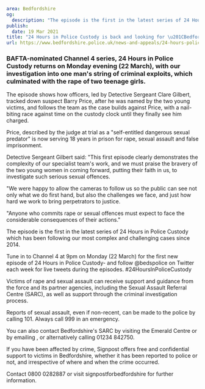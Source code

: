 ```yaml
area: Bedfordshire
og:
  description: "The episode is the first in the latest series of 24 Hours in Police Custody which has been following Bedfordshire Police\u2019s most complex and challenging cases since 2014."
publish:
  date: 19 Mar 2021
title: "24 Hours in Police Custody is back and looking for \u201CBedfordshire\u2019s Most Wanted\u201D"
url: https://www.bedfordshire.police.uk/news-and-appeals/24-hours-police-custody
```

### BAFTA-nominated Channel 4 series, 24 Hours in Police Custody returns on Monday evening (22 March), with our investigation into one man's string of criminal exploits, which culminated with the rape of two teenage girls.

The episode shows how officers, led by Detective Sergeant Clare Gilbert, tracked down suspect Barry Price, after he was named by the two young victims, and follows the team as the case builds against Price, with a nail-biting race against time on the custody clock until they finally see him charged.

Price, described by the judge at trial as a "self-entitled dangerous sexual predator" is now serving 18 years in prison for rape, sexual assault and false imprisonment.

Detective Sergeant Gilbert said: "This first episode clearly demonstrates the complexity of our specialist team's work, and we must praise the bravery of the two young women in coming forward, putting their faith in us, to investigate such serious sexual offences.

"We were happy to allow the cameras to follow us so the public can see not only what we do first hand, but also the challenges we face, and just how hard we work to bring perpetrators to justice.

"Anyone who commits rape or sexual offences must expect to face the considerable consequences of their actions."

The episode is the first in the latest series of 24 Hours in Police Custody which has been following our most complex and challenging cases since 2014.

Tune in to Channel 4 at 9pm on Monday (22 March) for the first new episode of 24 Hours in Police Custody- and follow @bedspolice on Twitter each week for live tweets during the episodes. #24HoursInPoliceCustody

Victims of rape and sexual assault can receive support and guidance from the force and its partner agencies, including the Sexual Assault Referral Centre (SARC), as well as support through the criminal investigation process.

Reports of sexual assault, even if non-recent, can be made to the police by calling 101. Always call 999 in an emergency.

You can also contact Bedfordshire's SARC by visiting the Emerald Centre or by emailing , or alternatively calling 01234 842750.

If you have been affected by crime, Signpost offers free and confidential support to victims in Bedfordshire, whether it has been reported to police or not, and irrespective of where and when the crime occurred.

Contact 0800 0282887 or visit signpostforbedfordshire for further information.

